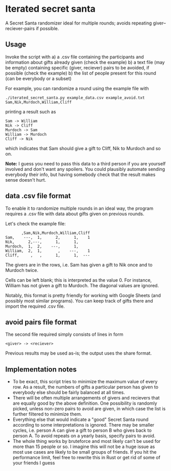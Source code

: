 # Iterated secret santa

A Secret Santa randomizer ideal for multiple rounds; avoids repeating giver–reciever-pairs if possible.

## Usage

Invoke the script with
a) a .csv file containing the participants and information about gifts already given (check the example)
b) a text file (may be empty) containing specific (giver, reciever) pairs to be avoided, if possible (check the example)
b) the list of people present for this round (can be everybody or a subset)

For example, you can randomize a round using the example file with

`./iterated_secret_santa.py example_data.csv example_avoid.txt Sam,Nik,Murdoch,William,Cliff`

printing a result such as
    
    Sam -> William
    Nik -> Cliff
    Murdoch -> Sam
    William -> Murdoch
    Cliff -> Nik


which indicates that Sam should give a gift to Cliff, Nik to Murdoch and so on.

**Note:** I guess you need to pass this data to a third person if you are yourself involved and don't want any spoilers. You could plausibly automate sending everybody their info, but having somebody check that the result makes sense doesn't hurt.

## data .csv file format

To enable it to randomize multiple rounds in an ideal way, the program requires a .csv file with data about gifts given on previous rounds.

Let's check the example file:


           ,Sam,Nik,Murdoch,William,Cliff
    Sam,    ---,  1,      2,      1,    1
    Nik,      2,---,      1,      1,     
    Murdoch,  1,  2,    ---,      1,     
    William,  2,  1,       ,    ---,    1
    Cliff,     ,   ,      1,      1,  ---


The givers are in the rows, i.e. Sam has given a gift to Nik once and to Murdoch twice.

Cells can be left blank; this is interpreted as the value 0. For instance, William has not given a gift to Murdoch. The diagonal values are ignored.

Notably, this format is pretty friendly for working with Google Sheets (and possibly most similar programs). You can keep track of gifts there and import the required .csv file.

## avoid pairs file format

The second file required simply consists of lines in form

    <giver> -> <reciever>

Previous results may be used as-is; the output uses the share format.

## Implementation notes

* To be exact, this script tries to minimize the maximum value of every row. As a result, the numbers of gifts a particular person has given to everybody else should be fairly balanced at all times.
* There will be often multiple arrangements of givers and recievers that are equally good by the above definition. One possibility is randomly picked, unless non-zero pairs to avoid are given, in which case the list is further filtered to minimize them.
* Everything else that would indicate a "good" Secret Santa round according to some interpretations is ignored. There may be smaller cycles, i.e. person A can give a gift to person B who gives back to person A. To avoid repeats on a yearly basis, specify pairs to avoid.
* The whole thing works by bruteforce and most likely can't be used for more than 15 people or so. I imagine this will not be a huge issue as most use cases are likely to be small groups of friends. If you hit the performance limit, feel free to rewrite this in Rust or get rid of some of your friends I guess

